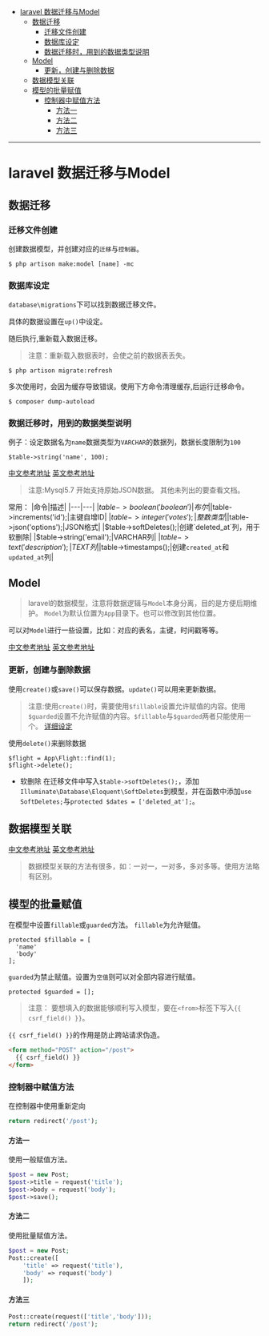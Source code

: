 
<!-- toc orderedList:0 depthFrom:1 depthTo:6 -->

* [laravel 数据迁移与Model](#laravel-数据迁移与model)
  * [数据迁移](#数据迁移)
    * [迁移文件创建](#迁移文件创建)
    * [数据库设定](#数据库设定)
    * [数据迁移时，用到的数据类型说明](#数据迁移时用到的数据类型说明)
  * [Model](#model)
    * [更新，创建与删除数据](#更新创建与删除数据)
  * [数据模型关联](#数据模型关联)
  * [模型的批量赋值](#模型的批量赋值)
    * [控制器中赋值方法](#控制器中赋值方法)
      * [方法一](#方法一)
      * [方法二](#方法二)
      * [方法三](#方法三)

<!-- tocstop -->


----

# laravel 数据迁移与Model

## 数据迁移

###  迁移文件创建

创建数据模型，并创建对应的`迁移`与`控制器`。

```
$ php artison make:model [name] -mc
```

### 数据库设定

`database\migrations`下可以找到数据迁移文件。

具体的数据设置在`up()`中设定。

随后执行,重新载入数据迁移。
> 注意：重新载入数据表时，会使之前的数据表丢失。

```
$ php artison migrate:refresh
```

多次使用时，会因为缓存导致错误。使用下方命令清理缓存,后运行迁移命令。
```
$ composer dump-autoload
```

### 数据迁移时，用到的数据类型说明
例子：设定数据名为`name`数据类型为`VARCHAR`的数据列，数据长度限制为`100`
```
$table->string('name', 100);
```
[中文参考地址](http://laravelacademy.org/post/6171.html)
[英文参考地址](https://laravel.com/docs/5.4/migrations)
> 注意:Mysql5.7 开始支持原始JSON数据。
> 其他未列出的要查看文档。

常用：
|命令|描述|
|---|---|
|$table->boolean('boolean')|布尔|
|$table->increments('id');|主键自增ID|
|$table->integer('votes');|整数类型|
|$table->json('options');|JSON格式|
|$table->softDeletes();|创建`deleted_at`列，用于软删除|
|$table->string('email');|VARCHAR列|
|$table->text('description');|TEXT列|
|$table->timestamps();|创建`created_at`和`updated_at`列|

## Model
> laravel的数据模型，注意将数据逻辑与`Model`本身分离，目的是方便后期维护。
> `Model`为默认位置为`App`目录下。也可以修改到其他位置。

可以对`Model`进行一些设置，比如：对应的表名，主键，时间戳等等。

[中文参考地址](http://laravelacademy.org/post/6184.html)
[英文参考地址](https://laravel.com/docs/5.4/eloquent)

### 更新，创建与删除数据

使用`create()`或`save()`可以保存数据。`update()`可以用来更新数据。

> 注意:使用`create()`时，需要使用`$fillable`设置允许赋值的内容。使用`$guarded`设置不允许赋值的内容。`$fillable`与`$guarded`两者只能使用一个。
[详细设定](#模型的批量赋值)

使用`delete()`来删除数据
```
$flight = App\Flight::find(1);
$flight->delete();
```
* 软删除
在迁移文件中写入`$table->softDeletes();`，添加`Illuminate\Database\Eloquent\SoftDeletes`到模型，并在函数中添加`use SoftDeletes;`与`protected $dates = ['deleted_at'];`。

## 数据模型关联

[中文参考地址](http://laravelacademy.org/post/6191.html)
[英文参考地址](https://laravel.com/docs/5.4/eloquent-relationships)

> 数据模型关联的方法有很多，如：一对一，一对多，多对多等。使用方法略有区别。

## 模型的批量赋值

在模型中设置`fillable`或`guarded`方法。
`fillable`为允许赋值。
```
protected $fillable = [
  'name'
  'body'
];
```
`guarded`为禁止赋值。设置为`空值`则可以对全部内容进行赋值。
```
protected $guarded = [];
```

> 注意：
> 要想填入的数据能够顺利写入模型，要在`<from>`标签下写入`{{ csrf_field() }}`。

`{{ csrf_field() }}`的作用是防止跨站请求伪造。

```html
<form method="POST" action="/post">
  {{ csrf_field() }}
</form>
```

### 控制器中赋值方法

在控制器中使用重新定向
```php
return redirect('/post');
```

#### 方法一
使用一般赋值方法。
```php
$post = new Post;
$post->title = request('title');
$post->body = request('body');
$post->save();
```

#### 方法二
使用批量赋值方法。
```php
$post = new Post;
Post::create([
    'title' => request('title'),
    'body' => request('body')
    ]);
```

#### 方法三
```php
Post::create(request(['title','body']));
return redirect('/post');
```
